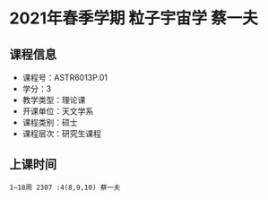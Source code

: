 # 2021年春季学期 粒子宇宙学 蔡一夫






## 课程信息

- 课程号：ASTR6013P.01
- 学分：3
- 教学类型：理论课
- 开课单位：天文学系
- 课程类别：硕士
- 课程层次：研究生课程

## 上课时间

```
1~18周 2307 :4(8,9,10) 蔡一夫
```

